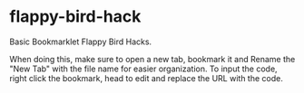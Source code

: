 # flappy-bird-hack
Basic Bookmarklet Flappy Bird Hacks.

When doing this, make sure to open a new tab, bookmark it and Rename the "New Tab" with the file name for easier organization. To input the code, right click the bookmark, head to edit and replace the URL with the code.
